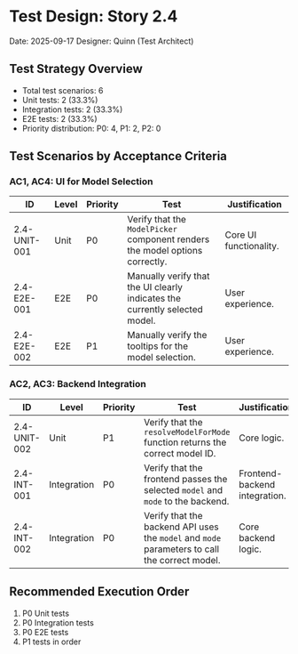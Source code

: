 # Test Design: Story 2.4

Date: 2025-09-17
Designer: Quinn (Test Architect)

## Test Strategy Overview

- Total test scenarios: 6
- Unit tests: 2 (33.3%)
- Integration tests: 2 (33.3%)
- E2E tests: 2 (33.3%)
- Priority distribution: P0: 4, P1: 2, P2: 0

## Test Scenarios by Acceptance Criteria

### AC1, AC4: UI for Model Selection

| ID | Level | Priority | Test | Justification |
|---|---|---|---|---|
| 2.4-UNIT-001 | Unit | P0 | Verify that the `ModelPicker` component renders the model options correctly. | Core UI functionality. |
| 2.4-E2E-001 | E2E | P0 | Manually verify that the UI clearly indicates the currently selected model. | User experience. |
| 2.4-E2E-002 | E2E | P1 | Manually verify the tooltips for the model selection. | User experience. |

### AC2, AC3: Backend Integration

| ID | Level | Priority | Test | Justification |
|---|---|---|---|---|
| 2.4-UNIT-002 | Unit | P1 | Verify that the `resolveModelForMode` function returns the correct model ID. | Core logic. |
| 2.4-INT-001 | Integration | P0 | Verify that the frontend passes the selected `model` and `mode` to the backend. | Frontend-backend integration. |
| 2.4-INT-002 | Integration | P0 | Verify that the backend API uses the `model` and `mode` parameters to call the correct model. | Core backend logic. |

## Recommended Execution Order

1. P0 Unit tests
2. P0 Integration tests
3. P0 E2E tests
4. P1 tests in order
